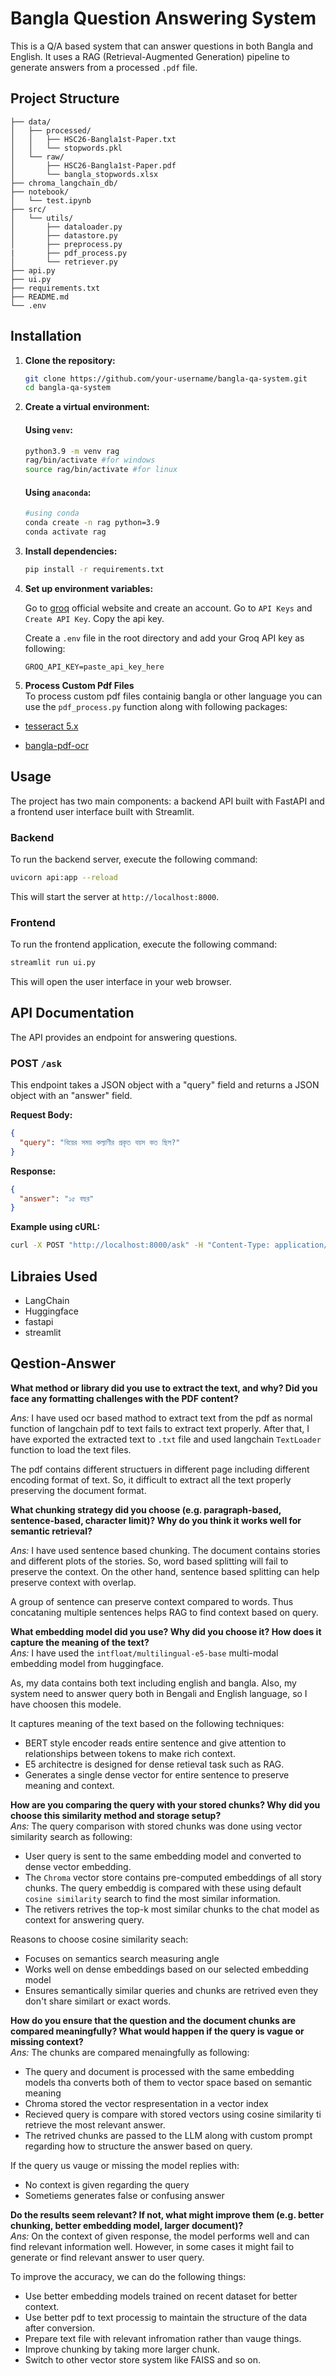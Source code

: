 # Bangla Question Answering System

This is a Q/A based system that can answer questions in both Bangla and English. It uses a RAG (Retrieval-Augmented Generation) pipeline to generate answers from a processed `.pdf` file.

## Project Structure
```
├── data/
│   ├── processed/
│   │   ├── HSC26-Bangla1st-Paper.txt
│   │   └── stopwords.pkl
│   └── raw/
│       ├── HSC26-Bangla1st-Paper.pdf
│       └── bangla_stopwords.xlsx
├── chroma_langchain_db/
├── notebook/
│   └── test.ipynb
├── src/
│   └── utils/
│       ├── dataloader.py
│       ├── datastore.py
│       ├── preprocess.py
|       ├── pdf_process.py  
│       └── retriever.py
├── api.py
├── ui.py
├── requirements.txt
├── README.md
└── .env
```

## Installation

1.  **Clone the repository:**
    ```bash
    git clone https://github.com/your-username/bangla-qa-system.git
    cd bangla-qa-system
    ```

2.  **Create a virtual environment:**
    #### Using `venv`:
    ```bash
    python3.9 -m venv rag
    rag/bin/activate #for windows
    source rag/bin/activate #for linux 
    ```
    #### Using `anaconda`:
    ```bash
    #using conda
    conda create -n rag python=3.9
    conda activate rag
    ```

3.  **Install dependencies:**
    ```bash
    pip install -r requirements.txt
    ```

4.  **Set up environment variables:**

    Go to [groq](https://console.groq.com/home?utm_source=website&utm_medium=outbound_link&utm_campaign=dev_console_click) official website and create an account. Go to `API Keys` and `Create API Key`. Copy the api key.

    Create a `.env` file in the root directory and add your Groq API key as following:
    ```
    GROQ_API_KEY=paste_api_key_here
    ```

5. **Process Custom Pdf Files**  
To process custom pdf files containig bangla or other language you can use the `pdf_process.py` function along with following packages:

- [tesseract 5.x](https://digi.bib.uni-mannheim.de/tesseract/)

- [bangla-pdf-ocr](https://github.com/asiff00/bangla-pdf-ocr)

## Usage

The project has two main components: a backend API built with FastAPI and a frontend user interface built with Streamlit.

### Backend

To run the backend server, execute the following command:
```bash
uvicorn api:app --reload
```
This will start the server at `http://localhost:8000`.

### Frontend

To run the frontend application, execute the following command:
```bash
streamlit run ui.py
```
This will open the user interface in your web browser.

## API Documentation

The API provides an endpoint for answering questions.

### POST `/ask`

This endpoint takes a JSON object with a "query" field and returns a JSON object with an "answer" field.

**Request Body:**
```json
{
  "query": "বিয়ের সময় কল্যাণীর প্রকৃত বয়স কত ছিল?"
}
```

**Response:**
```json
{
  "answer": "১৫ বছর"
}
```

**Example using cURL:**
```bash
curl -X POST "http://localhost:8000/ask" -H "Content-Type: application/json" -d '{"query": "কাকে অনুপমের ভাগ্য দেবতা বলে উল্লেখ করা হয়েছে?"}'
```

## Libraies Used

- LangChain
- Huggingface
- fastapi
- streamlit

## Qestion-Answer

**What method or library did you use to extract the text, and why? Did you face any formatting challenges with the PDF content?**    

*Ans:* I have used ocr based mathod to extract text from the pdf as normal function of langchain pdf to text fails to extract text properly. After that, I have exported the extracted text to `.txt` file and used langchain `TextLoader` function to load the text files.

The pdf contains different structuers in different page including different encoding format of text. So, it difficult to extract all the text properly preserving the document format.

**What chunking strategy did you choose (e.g. paragraph-based, sentence-based, character limit)? Why do you think it works well for semantic retrieval?**

*Ans:* I have used sentence based chunking. The document contains stories and different plots of the stories. So, word based splitting will fail to preserve the context. On the other hand, sentence based splitting can help preserve context with overlap.   

A group of sentence can preserve context compared to words. Thus concataning multiple sentences helps RAG to find context based on query.

**What embedding model did you use? Why did you choose it? How does it capture the meaning of the text?**  
*Ans:* I have used the `intfloat/multilingual-e5-base` multi-modal embedding model from huggingface.

As, my data contains both text including english and bangla. Also, my system need to answer query both in Bengali and English language, so I have choosen this modele.  

It captures meaning of the text based on the following techniques:
- BERT style encoder reads entire sentence and give attention to relationships between tokens to make rich context.
- E5 architectre is designed for dense retieval task such as RAG.
- Generates a single dense vector for entire sentence to preserve meaning and context.

**How are you comparing the query with your stored chunks? Why did you choose this similarity method and storage setup?**  
*Ans:* The query comparison with stored chunks was done using vector similarity search as following:
- User query is sent to the same embedding model and converted to dense vector embedding.
- The `Chroma` vector store contains pre-computed embeddings of all story chunks. The query embeddig is compared with these using default `cosine similarity` search to find the most similar information.
- The retivers retrives the top-k most similar chunks to the chat model as context for answering query.

Reasons to choose cosine similarity seach:
- Focuses on semantics search measuring angle
- Works well on dense embeddings based on our selected embedding model
- Ensures semantically similar queries and chunks are retrived even they don't share similart or exact words.

**How do you ensure that the question and the document chunks are compared meaningfully? What would happen if the query is vague or missing context?**  
*Ans:* The chunks are compared menaingfully as following: 
- The query and document is processed with the same embedding models tha converts both of them to vector space based on semantic meaning
- Chroma stored the vector respresentation in a vector index
- Recieved query is compare with stored vectors using cosine similarity ti retrieve the most relevant answer.
- The retrived chunks are passed to the LLM along with custom prompt regarding how to structure the answer based on query.

If the query us vauge or missing the model replies with:
- No context is given regarding the query
- Sometiems generates false or confusing answer

**Do the results seem relevant? If not, what might improve them (e.g. better chunking, better embedding model, larger document)?**  
*Ans:* On the context of given response, the model performs well and can find relevant information well. However, in some cases it might fail to generate or find relevant answer to user query.

To improve the accuracy, we can do the following things:
- Use better embedding models trained on recent dataset for better context.
- Use better pdf to text processig to maintain the structure of the data after conversion.
- Prepare text file with relevant infromation rather than vauge things.
- Improve chunking by taking more larger chunk.
- Switch to other vector store system like FAISS and so on.




